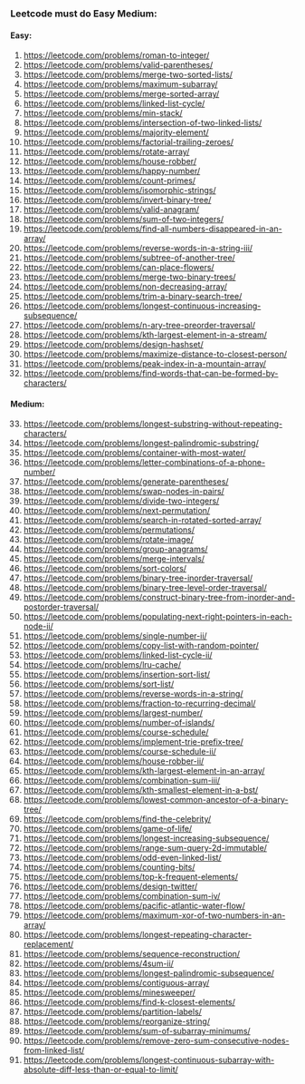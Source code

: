 ### Leetcode must do Easy Medium:

#### Easy:
  1) https://leetcode.com/problems/roman-to-integer/
  2) https://leetcode.com/problems/valid-parentheses/
  3) https://leetcode.com/problems/merge-two-sorted-lists/
  4) https://leetcode.com/problems/maximum-subarray/
  5) https://leetcode.com/problems/merge-sorted-array/
  6) https://leetcode.com/problems/linked-list-cycle/
  7) https://leetcode.com/problems/min-stack/
  8) https://leetcode.com/problems/intersection-of-two-linked-lists/
  9) https://leetcode.com/problems/majority-element/
  10) https://leetcode.com/problems/factorial-trailing-zeroes/
  11) https://leetcode.com/problems/rotate-array/
  12) https://leetcode.com/problems/house-robber/
  13) https://leetcode.com/problems/happy-number/
  14) https://leetcode.com/problems/count-primes/
  15) https://leetcode.com/problems/isomorphic-strings/
  16) https://leetcode.com/problems/invert-binary-tree/
  17) https://leetcode.com/problems/valid-anagram/
  18) https://leetcode.com/problems/sum-of-two-integers/
  19) https://leetcode.com/problems/find-all-numbers-disappeared-in-an-array/
  20) https://leetcode.com/problems/reverse-words-in-a-string-iii/
  21) https://leetcode.com/problems/subtree-of-another-tree/
  22) https://leetcode.com/problems/can-place-flowers/
  23) https://leetcode.com/problems/merge-two-binary-trees/
  24) https://leetcode.com/problems/non-decreasing-array/
  25) https://leetcode.com/problems/trim-a-binary-search-tree/
  26) https://leetcode.com/problems/longest-continuous-increasing-subsequence/
  27) https://leetcode.com/problems/n-ary-tree-preorder-traversal/
  28) https://leetcode.com/problems/kth-largest-element-in-a-stream/
  29) https://leetcode.com/problems/design-hashset/
  30) https://leetcode.com/problems/maximize-distance-to-closest-person/
  31) https://leetcode.com/problems/peak-index-in-a-mountain-array/
  32) https://leetcode.com/problems/find-words-that-can-be-formed-by-characters/
  
#### Medium:
  33) https://leetcode.com/problems/longest-substring-without-repeating-characters/
  34) https://leetcode.com/problems/longest-palindromic-substring/
  35) https://leetcode.com/problems/container-with-most-water/
  36) https://leetcode.com/problems/letter-combinations-of-a-phone-number/
  37) https://leetcode.com/problems/generate-parentheses/
  38) https://leetcode.com/problems/swap-nodes-in-pairs/
  39) https://leetcode.com/problems/divide-two-integers/
  40) https://leetcode.com/problems/next-permutation/
  41) https://leetcode.com/problems/search-in-rotated-sorted-array/
  42) https://leetcode.com/problems/permutations/
  43) https://leetcode.com/problems/rotate-image/
  44) https://leetcode.com/problems/group-anagrams/
  45) https://leetcode.com/problems/merge-intervals/
  46) https://leetcode.com/problems/sort-colors/
  47) https://leetcode.com/problems/binary-tree-inorder-traversal/
  48) https://leetcode.com/problems/binary-tree-level-order-traversal/
  49) https://leetcode.com/problems/construct-binary-tree-from-inorder-and-postorder-traversal/
  50) https://leetcode.com/problems/populating-next-right-pointers-in-each-node-ii/
  51) https://leetcode.com/problems/single-number-ii/
  52) https://leetcode.com/problems/copy-list-with-random-pointer/
  53) https://leetcode.com/problems/linked-list-cycle-ii/
  54) https://leetcode.com/problems/lru-cache/
  55) https://leetcode.com/problems/insertion-sort-list/
  56) https://leetcode.com/problems/sort-list/
  57) https://leetcode.com/problems/reverse-words-in-a-string/
  58) https://leetcode.com/problems/fraction-to-recurring-decimal/
  59) https://leetcode.com/problems/largest-number/
  60) https://leetcode.com/problems/number-of-islands/
  61) https://leetcode.com/problems/course-schedule/
  62) https://leetcode.com/problems/implement-trie-prefix-tree/
  63) https://leetcode.com/problems/course-schedule-ii/
  64) https://leetcode.com/problems/house-robber-ii/
  65) https://leetcode.com/problems/kth-largest-element-in-an-array/
  66) https://leetcode.com/problems/combination-sum-iii/
  67) https://leetcode.com/problems/kth-smallest-element-in-a-bst/
  68) https://leetcode.com/problems/lowest-common-ancestor-of-a-binary-tree/
  69) https://leetcode.com/problems/find-the-celebrity/
  70) https://leetcode.com/problems/game-of-life/
  71) https://leetcode.com/problems/longest-increasing-subsequence/
  72) https://leetcode.com/problems/range-sum-query-2d-immutable/
  73) https://leetcode.com/problems/odd-even-linked-list/
  74) https://leetcode.com/problems/counting-bits/
  75) https://leetcode.com/problems/top-k-frequent-elements/
  76) https://leetcode.com/problems/design-twitter/
  77) https://leetcode.com/problems/combination-sum-iv/
  78) https://leetcode.com/problems/pacific-atlantic-water-flow/
  79) https://leetcode.com/problems/maximum-xor-of-two-numbers-in-an-array/
  80) https://leetcode.com/problems/longest-repeating-character-replacement/
  81) https://leetcode.com/problems/sequence-reconstruction/
  82) https://leetcode.com/problems/4sum-ii/
  83) https://leetcode.com/problems/longest-palindromic-subsequence/
  84) https://leetcode.com/problems/contiguous-array/
  85) https://leetcode.com/problems/minesweeper/
  86) https://leetcode.com/problems/find-k-closest-elements/
  87) https://leetcode.com/problems/partition-labels/
  88) https://leetcode.com/problems/reorganize-string/
  89) https://leetcode.com/problems/sum-of-subarray-minimums/
  90) https://leetcode.com/problems/remove-zero-sum-consecutive-nodes-from-linked-list/
  91) https://leetcode.com/problems/longest-continuous-subarray-with-absolute-diff-less-than-or-equal-to-limit/
  